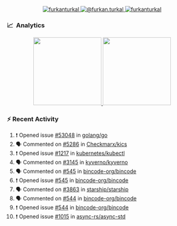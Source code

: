 <p align="center">
  <a href="https://linkedin.com/in/furkanturkal" target="blank">
    <img src="https://img.shields.io/badge/linkedin-%230077B5.svg?&style=for-the-badge&logo=linkedin&logoColor=white" alt="furkanturkal" />
  </a>
  <a href="https://medium.com/@furkan.turkal" target="blank">
    <img src="https://img.shields.io/badge/medium-%2312100E.svg?&style=for-the-badge&logo=medium&logoColor=white" alt="@furkan.turkal" />
  </a>
  <a href="https://twitter.com/furkanturkaI" target="blank">
    <img src="https://img.shields.io/badge/Twitter-1DA1F2?style=for-the-badge&logo=twitter&logoColor=white" alt="furkanturkaI" />
  </a>
</p>

### 📈 &nbsp;Analytics

<p align="center">
  <a href="https://coderstats.net/github/#Dentrax">
    <img height="180em" src="https://github-readme-stats-eight-theta.vercel.app/api?username=Dentrax&show_icons=true&theme=algolia&include_all_commits=true&count_private=true&line_height=26"/>
    <img height="180em" src="https://github-readme-stats-eight-theta.vercel.app/api/top-langs/?username=Dentrax&layout=compact&langs_count=8&theme=algolia&line_height=26"/>
  </a>
</p>

### :zap: Recent Activity

<!--START_SECTION:activity-->
1. ❗️ Opened issue [#53048](https://github.com/golang/go/issues/53048) in [golang/go](https://github.com/golang/go)
2. 🗣 Commented on [#5286](https://github.com/Checkmarx/kics/issues/5286) in [Checkmarx/kics](https://github.com/Checkmarx/kics)
3. ❗️ Opened issue [#1217](https://github.com/kubernetes/kubectl/issues/1217) in [kubernetes/kubectl](https://github.com/kubernetes/kubectl)
4. 🗣 Commented on [#3145](https://github.com/kyverno/kyverno/issues/3145) in [kyverno/kyverno](https://github.com/kyverno/kyverno)
5. 🗣 Commented on [#545](https://github.com/bincode-org/bincode/issues/545) in [bincode-org/bincode](https://github.com/bincode-org/bincode)
6. ❗️ Opened issue [#545](https://github.com/bincode-org/bincode/issues/545) in [bincode-org/bincode](https://github.com/bincode-org/bincode)
7. 🗣 Commented on [#3863](https://github.com/starship/starship/issues/3863) in [starship/starship](https://github.com/starship/starship)
8. 🗣 Commented on [#544](https://github.com/bincode-org/bincode/issues/544) in [bincode-org/bincode](https://github.com/bincode-org/bincode)
9. ❗️ Opened issue [#544](https://github.com/bincode-org/bincode/issues/544) in [bincode-org/bincode](https://github.com/bincode-org/bincode)
10. ❗️ Opened issue [#1015](https://github.com/async-rs/async-std/issues/1015) in [async-rs/async-std](https://github.com/async-rs/async-std)
<!--END_SECTION:activity-->
